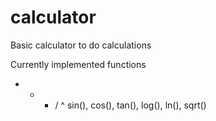 # calculator

Basic calculator to do calculations

Currently implemented functions
+ - * / ^ 
sin(), cos(), tan(), log(), ln(), sqrt()
